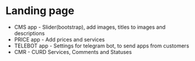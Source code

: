 # Landing page

- CMS app - Slider(bootstrap), add images, titles to images and descriptions
- PRICE app - Add prices and services
- TELEBOT app - Settings for telegram bot, to send apps from customers
- CMR - CURD Services, Comments and Statuses